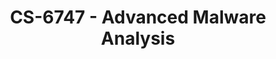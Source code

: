 ---
layout: course
title: CS-6747 - Advanced Malware Analysis
aliases: 
course_id: CS-6747
permalink: /CS-6747/
---